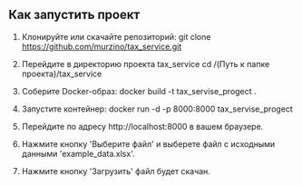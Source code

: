 ## Как запустить проект
1. Клонируйте или скачайте репозиторий:
   git clone https://github.com/murzino/tax_service.git

2. Перейдите в директорию проекта tax_service
   cd /(Путь к папке проекта)/tax_service

3. Соберите Docker-образ:
    docker build -t tax_servise_progect .

4. Запустите контейнер:
    docker run -d -p 8000:8000 tax_servise_progect

5. Перейдите по адресу http://localhost:8000 в вашем браузере.

6. Нажмите кнопку 'Выберите файл' и выберете файл с исходными данными 'example_data.xlsx'.

7. Нажмите кнопку 'Загрузить' файл будет скачан.


